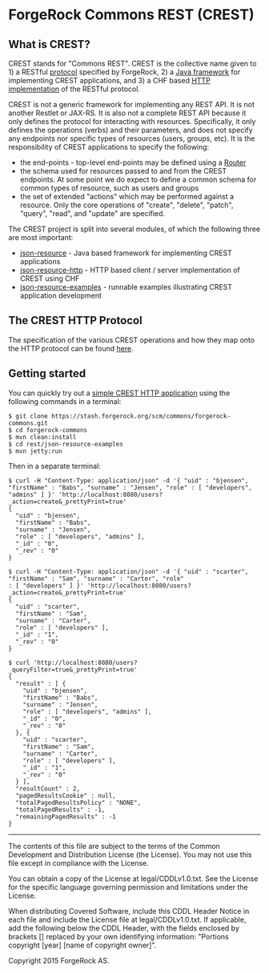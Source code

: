 # ForgeRock Commons REST (CREST)

## What is CREST?

CREST stands for "Commons REST". CREST is the collective name given to 1) a
RESTful [protocol](Protocol.md) specified by ForgeRock, 2) a [Java framework](json-resource/README.md) for implementing
CREST applications, and 3) a CHF based [HTTP implementation](json-resource-http/README.md) of the RESTful protocol.

CREST is not a generic framework for implementing any REST API. It is not another
Restlet or JAX-RS. It is also not a complete REST API because it only defines the protocol
for interacting with resources. Specifically, it only defines the operations (verbs) and their parameters, and
does not specify any endpoints nor specific types of resources (users, groups, etc). It is the responsibility of CREST
applications to specify the following:

* the end-points - top-level end-points may be defined using a
  [Router](json-resource/src/main/java/org/forgerock/json/resource/Router.java)
* the schema used for resources passed to and from the CREST endpoints. At some
  point we do expect to define a common schema for common types of resource, such as
  users and groups
* the set of extended "actions" which may be performed against a resource. Only
  the core operations of "create", "delete", "patch", "query", "read", and "update"
  are specified.

The CREST project is split into several modules, of which the following three are most important:

* [json-resource](json-resource/README.md) - Java based framework for implementing CREST applications
* [json-resource-http](json-resource-http/README.md) - HTTP based client / server implementation of CREST using CHF
* [json-resource-examples](json-resource-examples/README.md) - runnable examples illustrating CREST application
development

## The CREST HTTP Protocol

The specification of the various CREST operations and how they map onto the HTTP protocol can be
found [here](Protocol.md).

## Getting started

You can quickly try out a [simple CREST HTTP application](json-resource-examples/src/main/java/org/forgerock/json/resource/http/examples)
using the following commands in a terminal:

```
$ git clone https://stash.forgerock.org/scm/commons/forgerock-commons.git
$ cd forgerock-commons
$ mvn clean:install
$ cd rest/json-resource-examples
$ mvn jetty:run
```

Then in a separate terminal:

```
$ curl -H "Content-Type: application/json" -d '{ "uid" : "bjensen", "firstName" : "Babs", "surname" : "Jensen", "role" : [ "developers", "admins" ] }' 'http://localhost:8080/users?_action=create&_prettyPrint=true'
{
  "uid" : "bjensen",
  "firstName" : "Babs",
  "surname" : "Jensen",
  "role" : [ "developers", "admins" ],
  "_id" : "0",
  "_rev" : "0"
}

$ curl -H "Content-Type: application/json" -d '{ "uid" : "scarter", "firstName" : "Sam", "surname" : "Carter", "role"
: [ "developers" ] }' 'http://localhost:8080/users?_action=create&_prettyPrint=true'
{
  "uid" : "scarter",
  "firstName" : "Sam",
  "surname" : "Carter",
  "role" : [ "developers" ],
  "_id" : "1",
  "_rev" : "0"
}

$ curl 'http://localhost:8080/users?_queryFilter=true&_prettyPrint=true'
{
  "result" : [ {
    "uid" : "bjensen",
    "firstName" : "Babs",
    "surname" : "Jensen",
    "role" : [ "developers", "admins" ],
    "_id" : "0",
    "_rev" : "0"
  }, {
    "uid" : "scarter",
    "firstName" : "Sam",
    "surname" : "Carter",
    "role" : [ "developers" ],
    "_id" : "1",
    "_rev" : "0"
  } ],
  "resultCount" : 2,
  "pagedResultsCookie" : null,
  "totalPagedResultsPolicy" : "NONE",
  "totalPagedResults" : -1,
  "remainingPagedResults" : -1
}
```
* * *

The contents of this file are subject to the terms of the Common Development and
Distribution License (the License). You may not use this file except in compliance with the
License.

You can obtain a copy of the License at legal/CDDLv1.0.txt. See the License for the
specific language governing permission and limitations under the License.

When distributing Covered Software, include this CDDL Header Notice in each file and include
the License file at legal/CDDLv1.0.txt. If applicable, add the following below the CDDL
Header, with the fields enclosed by brackets [] replaced by your own identifying
information: "Portions copyright [year] [name of copyright owner]".

Copyright 2015 ForgeRock AS.
